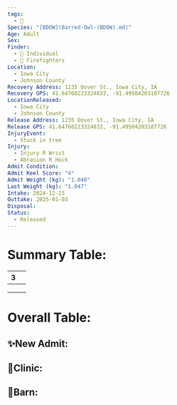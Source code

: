 ```yaml
---
tags:
  - 🦅
Species: "[BDOW](Barred-Owl-(BDOW).md)"
Age: Adult
Sex: 
Finder:
  - 🧑 Individual
  - 🚒 Firefighters
Location:
  - Iowa City
  - Johnson County
Recovery Address: 1235 Dover St., Iowa City, IA
Recovery GPS: 41.64760223324833, -91.49504203187726
LocationReleased:
  - Iowa City
  - Johnson County
Release Address: 1235 Dover St., Iowa City, IA
Release GPS: 41.64760223324833, -91.49504203187726
InjuryEvent:
  - Stuck in tree
Injury:
  - Injury R Wrist
  - Abrasion R Hock
Admit Condition: 
Admit Keel Score: "4"
Admit Weight (kg): "1.040"
Last Weight (kg): "1.047"
Intake: 2024-12-23
Outtake: 2025-01-03
Disposal: 
Status:
  - Released
---
```


# Summary Table:

<div><table class="dataview table-view-table"><thead class="table-view-thead"><tr class="table-view-tr-header"><th class="table-view-th"><span></span><span class="dataview small-text">3</span></th><th class="table-view-th"><span></span></th></tr></thead><tbody class="table-view-tbody"><tr><td><span></span></td><td><span></span></td></tr><tr><td><span></span></td><td><span></span></td></tr><tr><td><span></span></td><td><span></span></td></tr></tbody></table></div>

# Overall Table:

## ✨New Admit:



## 🏥Clinic:



## 🏡Barn:



